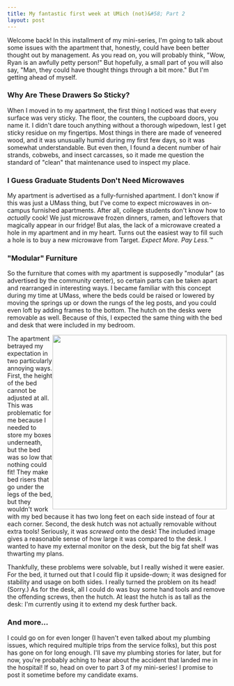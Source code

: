 ```yaml
---
title: My fantastic first week at UMich (not)&#58; Part 2
layout: post
---
```


Welcome back! In this installment of my mini-series, I'm going to talk about some issues with the apartment that, honestly, could have been better thought out by management. As you read on, you will probably think, "Wow, Ryan is an awfully petty person!" But hopefully, a small part of you will also say, "Man, they could have thought things through a bit more." But I'm getting ahead of myself.

### Why Are These Drawers So Sticky?
When I moved in to my apartment, the first thing I noticed was that every surface was very sticky. The floor, the counters, the cupboard doors, you name it. I didn't dare touch anything without a thorough wipedown, lest I get sticky residue on my fingertips. Most things in there are made of veneered wood, and it was unusually humid during my first few days, so it was somewhat understandable. But even then, I found a decent number of hair strands, cobwebs, and insect carcasses, so it made me question the standard of "clean" that maintenance used to inspect my place.

### I Guess Graduate Students Don't Need Microwaves
My apartment is advertised as a fully-furnished apartment. I don't know if this was just a UMass thing, but I've come to expect microwaves in on-campus furnished apartments. After all, college students don't know how to _actually_ cook! We just microwave frozen dinners, ramen, and leftovers that magically appear in our fridge! But alas, the lack of a microwave created a hole in my apartment and in my heart. Turns out the easiest way to fill such a hole is to buy a new microwave from Target. _Expect More. Pay Less.&#8482;_

### "Modular" Furniture
So the furniture that comes with my apartment is supposedly "modular" (as advertised by the community center), so certain parts can be taken apart and rearranged in interesting ways. I became familiar with this concept during my time at UMass, where the beds could be raised or lowered by moving the springs up or down the rungs of the leg posts, and you could even loft by adding frames to the bottom. The hutch on the desks were removable as well. Because of this, I expected the same thing with the bed and desk that were included in my bedroom.

<img src="http://www.interiorresourcesusa.com/media/catalog/product/cache/1/image/9df78eab33525d08d6e5fb8d27136e95/1/9/194-11-1000-shaker-cherry-desk-hutch.jpg" style="height: 400px; float: right"></img>

The apartment betrayed my expectation in two particularly annoying ways. First, the height of the bed cannot be adjusted at all. This was problematic for me because I needed to store my boxes underneath, but the bed was so low that nothing could fit! They make bed risers that go under the legs of the bed, but they wouldn't work with my bed because it has two long feet on each side instead of four at each corner. Second, the desk hutch was not actually removable without extra tools! Seriously, it was _screwed_ onto the desk! The included image gives a reasonable sense of how large it was compared to the desk. I wanted to have my external monitor on the desk, but the big fat shelf was thwarting my plans.

Thankfully, these problems were solvable, but I really wished it were easier. For the bed, it turned out that I could flip it upside-down; it was designed for stability and usage on both sides. I really turned the problem on its head! (Sorry.) As for the desk, all I could do was buy some hand tools and remove the offending screws, then the hutch. At least the hutch is as tall as the desk: I'm currently using it to extend my desk further back.

### And more...

I could go on for even longer (I haven't even talked about my plumbing issues, which required multiple trips from the service folks), but this post has gone on for long enough. I'll save my plumbing stories for later, but for now, you're probably aching to hear about the accident that landed me in the hospital! If so, head on over to part 3 of my mini-series! I promise to post it sometime before my candidate exams.